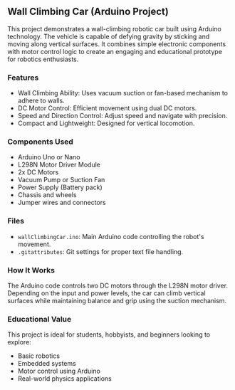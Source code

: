 ## Wall Climbing Car (Arduino Project)

This project demonstrates a wall-climbing robotic car built using Arduino technology. The vehicle is capable of defying gravity by sticking and moving along vertical surfaces. It combines simple electronic components with motor control logic to create an engaging and educational prototype for robotics enthusiasts.

### Features

* Wall Climbing Ability: Uses vacuum suction or fan-based mechanism to adhere to walls.
* DC Motor Control: Efficient movement using dual DC motors.
* Speed and Direction Control: Adjust speed and navigate with precision.
* Compact and Lightweight: Designed for vertical locomotion.

### Components Used

* Arduino Uno or Nano
* L298N Motor Driver Module
* 2x DC Motors
* Vacuum Pump or Suction Fan
* Power Supply (Battery pack)
* Chassis and wheels
* Jumper wires and connectors

### Files

* `wallClimbingCar.ino`: Main Arduino code controlling the robot's movement.
* `.gitattributes`: Git settings for proper text file handling.

### How It Works

The Arduino code controls two DC motors through the L298N motor driver. Depending on the input and power levels, the car can climb vertical surfaces while maintaining balance and grip using the suction mechanism.

### Educational Value

This project is ideal for students, hobbyists, and beginners looking to explore:

* Basic robotics
* Embedded systems
* Motor control using Arduino
* Real-world physics applications
